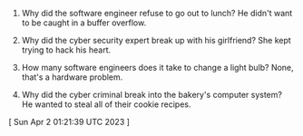  
1. Why did the software engineer refuse to go out to lunch? He didn't want to be caught in a buffer overflow.

2. Why did the cyber security expert break up with his girlfriend? She kept trying to hack his heart.

3. How many software engineers does it take to change a light bulb? None, that's a hardware problem.

4. Why did the cyber criminal break into the bakery's computer system? He wanted to steal all of their cookie recipes.
 
[ 
Sun Apr  2 01:21:39 UTC 2023
 ]
